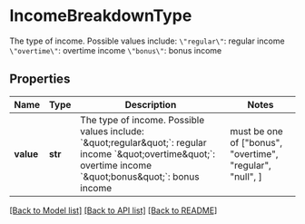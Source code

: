 # IncomeBreakdownType

The type of income. Possible values include:   `\"regular\"`: regular income   `\"overtime\"`: overtime income   `\"bonus\"`: bonus income

## Properties
Name | Type | Description | Notes
------------ | ------------- | ------------- | -------------
**value** | **str** | The type of income. Possible values include:   &#x60;\&quot;regular\&quot;&#x60;: regular income   &#x60;\&quot;overtime\&quot;&#x60;: overtime income   &#x60;\&quot;bonus\&quot;&#x60;: bonus income |  must be one of ["bonus", "overtime", "regular", "null", ]

[[Back to Model list]](../README.md#documentation-for-models) [[Back to API list]](../README.md#documentation-for-api-endpoints) [[Back to README]](../README.md)


